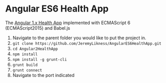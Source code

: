 # Angular ES6 Health App

The [Angular 1.x Health App](https://github.com/JeremyLikness/AngularHealthApp) implemented with ECMAScript 6 (ECMAScript2015) and Babel.js

1. Navigate to the parent folder you would like to put the project in. 
2. `git clone https://github.com/JeremyLikness/AngularES6HealthApp.git`
3. `cd Angular2HealthApp`
4. `npm install`
5. `npm install -g grunt-cli`
6. `grunt build`
7. `grunt connect`
8. Navigate to the port indicated
